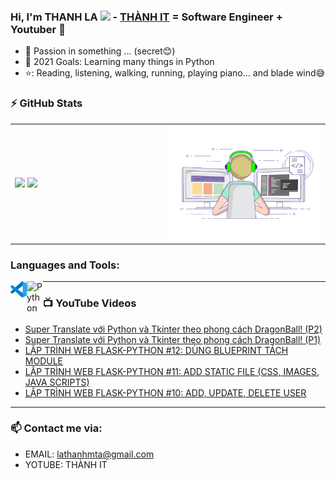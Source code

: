 ### Hi, I'm THANH LA <img src="https://media.giphy.com/media/hvRJCLFzcasrR4ia7z/giphy.gif" width="25px"> -  [THÀNH IT][website] = Software Engineer + Youtuber 🌻  


- 🔭 Passion in something ... (secret😊)
- 💪 2021 Goals: Learning many things in Python
- ⭐: Reading, listening, walking, running, playing piano... and blade wind😅

### :zap: GitHub Stats

<table>
<tr>
  <td width="48%">
    <img src="https://github-readme-stats.vercel.app/api?username=ThanhLa1802&show_icons=true&hide=contribs,issues&hide_border=true" />
    <img src="https://github-readme-stats.vercel.app/api/top-langs/?username=ThanhLa1802&layout=compact&show_icons=true&hide_border=true" />
  </td>
  <td width="52%"><img alt="gif" align="right" src=".github/assets/coding-freak.gif"/></td>
</tr>
<table>

### Languages and Tools:
<img align="left" alt="Visual Studio Code" width="26px" src="https://raw.githubusercontent.com/github/explore/80688e429a7d4ef2fca1e82350fe8e3517d3494d/topics/visual-studio-code/visual-studio-code.png" />
<img align="left" alt="Python" width="26px" src="https://upload.wikimedia.org/wikipedia/commons/thumb/0/0a/Python.svg/1200px-Python.svg.png" /> 

---

### 📺 YouTube Videos

<!-- YOUTUBE:START -->
- [Super Translate với Python và Tkinter theo phong cách DragonBall! &lpar;P2&rpar;](https://www.youtube.com/watch?v=f2IG0U1-Xjs)
- [Super Translate với Python và Tkinter theo phong cách DragonBall! &lpar;P1&rpar;](https://www.youtube.com/watch?v=cSw_HnINaVs)
- [LẬP TRÌNH WEB FLASK-PYTHON #12: DÙNG BLUEPRINT TÁCH MODULE](https://www.youtube.com/watch?v=CfiDFRmzZzQ)
- [LẬP TRÌNH WEB FLASK-PYTHON #11: ADD STATIC FILE &lpar;CSS, IMAGES, JAVA SCRIPTS&rpar;](https://www.youtube.com/watch?v=FuMj3lbkf00)
- [LẬP TRÌNH WEB FLASK-PYTHON #10: ADD, UPDATE, DELETE USER](https://www.youtube.com/watch?v=3a0PMMqSKi8)
<!-- YOUTUBE:END -->

---

### 📫 Contact me via:
- EMAIL: lathanhmta@gmail.com
- YOTUBE: THÀNH IT

[website]: https://www.youtube.com/channel/UC9L5_YMFz8JfBeQtUic8-3A
